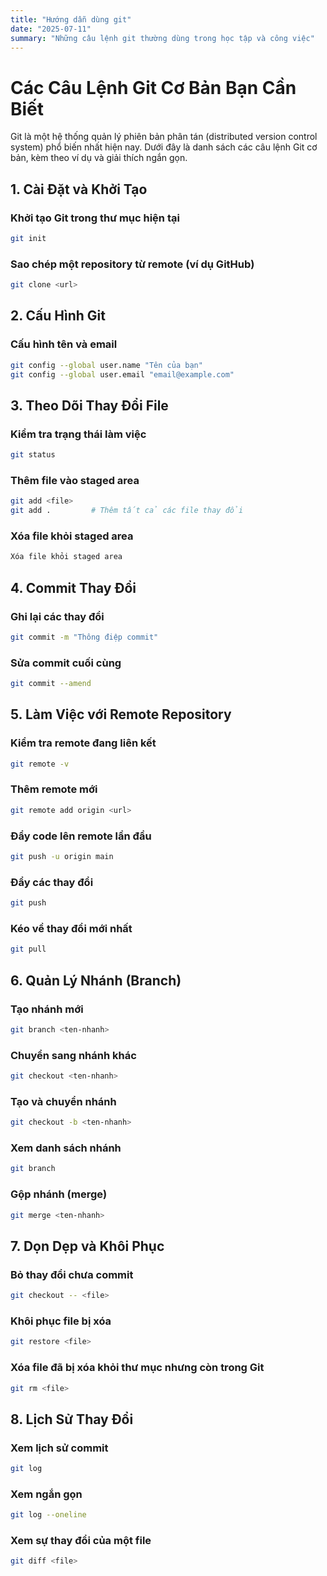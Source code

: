 ```yaml
---
title: "Hướng dẫn dùng git"
date: "2025-07-11"
summary: "Những câu lệnh git thường dùng trong học tập và công việc"
---
```

# Các Câu Lệnh Git Cơ Bản Bạn Cần Biết

Git là một hệ thống quản lý phiên bản phân tán (distributed version control system) phổ biến nhất hiện nay. Dưới đây là danh sách các câu lệnh Git cơ bản, kèm theo ví dụ và giải thích ngắn gọn.

## 1. Cài Đặt và Khởi Tạo
### Khởi tạo Git trong thư mục hiện tại
```bash
git init
```
### Sao chép một repository từ remote (ví dụ GitHub)
```bash
git clone <url>
```
## 2. Cấu Hình Git
### Cấu hình tên và email
```bash
git config --global user.name "Tên của bạn"
git config --global user.email "email@example.com"

```
## 3. Theo Dõi Thay Đổi File
### Kiểm tra trạng thái làm việc
```bash
git status
```
### Thêm file vào staged area
```bash
git add <file>
git add .         # Thêm tất cả các file thay đổi
```
### Xóa file khỏi staged area
```bash
Xóa file khỏi staged area
```
## 4. Commit Thay Đổi
### Ghi lại các thay đổi
```bash
git commit -m "Thông điệp commit"
```
### Sửa commit cuối cùng
```bash
git commit --amend
```
##  5. Làm Việc với Remote Repository
### Kiểm tra remote đang liên kết
```bash
git remote -v
```
### Thêm remote mới
```bash
git remote add origin <url>
```
### Đẩy code lên remote lần đầu
```bash
git push -u origin main
```
### Đẩy các thay đổi
```bash
git push
```
### Kéo về thay đổi mới nhất
```bash
git pull
```
## 6. Quản Lý Nhánh (Branch)
### Tạo nhánh mới
```bash
git branch <ten-nhanh>
```
### Chuyển sang nhánh khác
```bash
git checkout <ten-nhanh>
```
### Tạo và chuyển nhánh
```bash
git checkout -b <ten-nhanh>
```
### Xem danh sách nhánh
```bash
git branch
```
### Gộp nhánh (merge)
```bash
git merge <ten-nhanh>
```
##  7. Dọn Dẹp và Khôi Phục
### Bỏ thay đổi chưa commit
```bash
git checkout -- <file>
```
### Khôi phục file bị xóa
```bash
git restore <file>
```
### Xóa file đã bị xóa khỏi thư mục nhưng còn trong Git
```bash
git rm <file>
```
##  8. Lịch Sử Thay Đổi
### Xem lịch sử commit
```bash
git log
```
### Xem ngắn gọn
```bash
git log --oneline
```
### Xem sự thay đổi của một file
```bash
git diff <file>
```